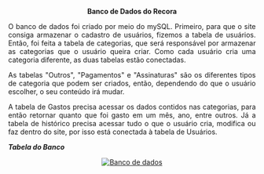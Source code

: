 <p align="center"><b>Banco de Dados do Recora</b></p>
<div align="justify">

O banco de dados foi criado por meio do mySQL. Primeiro, para que o site consiga armazenar o cadastro de usuários, fizemos a tabela de usuários. Então, foi feita a tabela de categorias, que será responsável por armazenar as categorias que o usuário queira criar. Como cada usuário cria uma categoria diferente, as duas tabelas estão conectadas.

As tabelas "Outros", "Pagamentos" e "Assinaturas" são os diferentes tipos de categoria que podem ser criados, então, dependendo do que o usuário escolher, o seu conteúdo irá mudar.

A tabela de Gastos precisa acessar os dados contidos nas categorias, para então retornar quanto que foi gasto em um mês, ano, entre outros. Já a tabela de histórico precisa acessar tudo o que o usuário cria, modifica ou faz dentro do site, por isso está conectada à tabela de Usuários.

</div>

<p></p>

***Tabela do Banco***
<p align="center"><a href="https://laravel.com" target="_blank"><img src="https://github.com/user-attachments/assets/003f76b7-e2ae-4010-9e47-ca5a562439a6"  alt="Banco de dados"></a></p>
